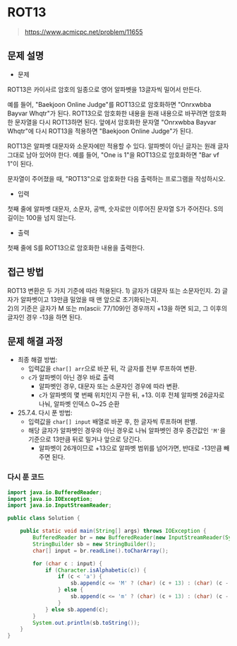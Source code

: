 # ROT13

> https://www.acmicpc.net/problem/11655

## 문제 설명

- 문제

ROT13은 카이사르 암호의 일종으로 영어 알파벳을 13글자씩 밀어서 만든다.

예를 들어, "Baekjoon Online Judge"를 ROT13으로 암호화하면 "Onrxwbba Bayvar Whqtr"가 된다. ROT13으로 암호화한 내용을 원래 내용으로 바꾸려면 암호화한 문자열을 다시
ROT13하면 된다. 앞에서 암호화한 문자열 "Onrxwbba Bayvar Whqtr"에 다시 ROT13을 적용하면 "Baekjoon Online Judge"가 된다.

ROT13은 알파벳 대문자와 소문자에만 적용할 수 있다. 알파벳이 아닌 글자는 원래 글자 그대로 남아 있어야 한다. 예를 들어, "One is 1"을 ROT13으로 암호화하면 "Bar vf 1"이 된다.

문자열이 주어졌을 때, "ROT13"으로 암호화한 다음 출력하는 프로그램을 작성하시오.

- 입력

첫째 줄에 알파벳 대문자, 소문자, 공백, 숫자로만 이루어진 문자열 S가 주어진다. S의 길이는 100을 넘지 않는다.

- 출력

첫째 줄에 S를 ROT13으로 암호화한 내용을 출력한다.

## 접근 방법

ROT13 변환은 두 가지 기준에 따라 적용된다. 1) 글자가 대문자 또는 소문자인지. 2) 글자가 알파벳이고 13만큼 밀었을 때 맨 앞으로 초기화되는지.  
2)의 기준은 글자가 M 또는 m(ascii: 77/109)인 경우까지 +13을 하면 되고, 그 이후의 글자인 경우 -13을 하면 된다.

## 문제 해결 과정

- 최종 해결 방법:
    - 입력값을 `char[] arr`으로 바꾼 뒤, 각 글자를 전부 루프하여 변환.
    - `c`가 알파벳이 아닌 경우 바로 출력
        - 알파벳인 경우, 대문자 또는 소문자인 경우에 따라 변환.
        - `c`가 알파벳의 몇 번째 위치인지 구한 뒤, +13. 이후 전체 알파벳 26글자로 나눠, 알파벳 인덱스 0~25 순환
- 25.7.4. 다시 푼 방법:
    - 입력값을 `char[] input` 배열로 바꾼 후, 한 글자씩 루프하며 판별.
    - 해당 글자가 알파벳인 경우와 아닌 경우로 나눠 알파벳인 경우 중간값인 `'M'`을 기준으로 13만큼 뒤로 밀거나 앞으로 당긴다.
        - 알파벳이 26개이므로 +13으로 알파벳 범위를 넘어가면, 반대로 -13만큼 빼주면 된다.

### 다시 푼 코드

```java
import java.io.BufferedReader;
import java.io.IOException;
import java.io.InputStreamReader;

public class Solution {

    public static void main(String[] args) throws IOException {
        BufferedReader br = new BufferedReader(new InputStreamReader(System.in));
        StringBuilder sb = new StringBuilder();
        char[] input = br.readLine().toCharArray();

        for (char c : input) {
            if (Character.isAlphabetic(c)) {
                if (c < 'a') {
                    sb.append(c <= 'M' ? (char) (c + 13) : (char) (c - 13));
                } else {
                    sb.append(c <= 'm' ? (char) (c + 13) : (char) (c - 13));
                }
            } else sb.append(c);
        }
        System.out.println(sb.toString());
    }
}
```
